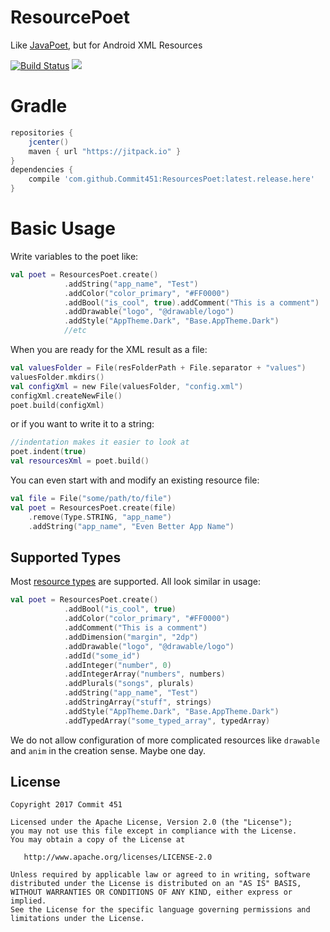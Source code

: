 # ResourcePoet
Like [JavaPoet](https://github.com/square/javapoet), but for Android XML Resources

[![Build Status](https://travis-ci.org/Commit451/ResourcesPoet.svg?branch=master)](https://travis-ci.org/Commit451/ResourcesPoet)
[![](https://jitpack.io/v/Commit451/ResourcesPoet.svg)](https://jitpack.io/#Commit451/ResourcesPoet)

# Gradle
```groovy
repositories {
    jcenter()
    maven { url "https://jitpack.io" }
}
dependencies {
    compile 'com.github.Commit451:ResourcesPoet:latest.release.here'
}
```

# Basic Usage
Write variables to the poet like:
```kotlin
val poet = ResourcesPoet.create()
            .addString("app_name", "Test")
            .addColor("color_primary", "#FF0000")
            .addBool("is_cool", true).addComment("This is a comment")
            .addDrawable("logo", "@drawable/logo")
            .addStyle("AppTheme.Dark", "Base.AppTheme.Dark")
            //etc
```
When you are ready for the XML result as a file:
```kotlin
val valuesFolder = File(resFolderPath + File.separator + "values")
valuesFolder.mkdirs()
val configXml = new File(valuesFolder, "config.xml")
configXml.createNewFile()
poet.build(configXml)
```
or if you want to write it to a string:
```kotlin
//indentation makes it easier to look at
poet.indent(true)
val resourcesXml = poet.build()
```
You can even start with and modify an existing resource file:
```kotlin
val file = File("some/path/to/file")
val poet = ResourcesPoet.create(file)
    .remove(Type.STRING, "app_name")
    .addString("app_name", "Even Better App Name")
```

## Supported Types
Most [resource types](https://developer.android.com/guide/topics/resources/available-resources.html) are supported. All look similar in usage:
```kotlin
val poet = ResourcesPoet.create()
            .addBool("is_cool", true)
            .addColor("color_primary", "#FF0000")
            .addComment("This is a comment")
            .addDimension("margin", "2dp")
            .addDrawable("logo", "@drawable/logo")
            .addId("some_id")
            .addInteger("number", 0)
            .addIntegerArray("numbers", numbers)
            .addPlurals("songs", plurals)
            .addString("app_name", "Test")
            .addStringArray("stuff", strings)
            .addStyle("AppTheme.Dark", "Base.AppTheme.Dark")
            .addTypedArray("some_typed_array", typedArray)
```
We do not allow configuration of more complicated resources like `drawable` and `anim` in the creation sense. Maybe one day.

License
--------

    Copyright 2017 Commit 451

    Licensed under the Apache License, Version 2.0 (the "License");
    you may not use this file except in compliance with the License.
    You may obtain a copy of the License at

       http://www.apache.org/licenses/LICENSE-2.0

    Unless required by applicable law or agreed to in writing, software
    distributed under the License is distributed on an "AS IS" BASIS,
    WITHOUT WARRANTIES OR CONDITIONS OF ANY KIND, either express or implied.
    See the License for the specific language governing permissions and
    limitations under the License.
